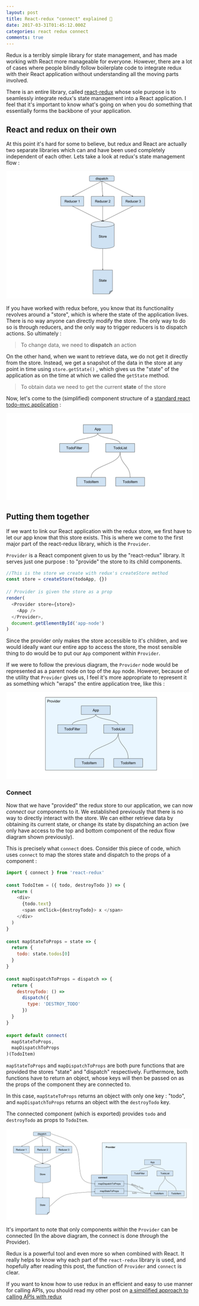 ```yaml
---
layout: post
title: React-redux "connect" explained 🔗
date: 2017-03-31T01:45:12.000Z
categories: react redux connect
comments: true
---
```


Redux is a terribly simple library for state management, and has made working with React more manageable for everyone. However, there are a lot of cases where people blindly follow boilerplate code to integrate redux with their React application without understanding all the moving parts involved.

There is an entire library, called [react-redux](https://github.com/reactjs/react-redux) whose sole purpose is to seamlessly integrate redux's state management into a React application. I feel that it's important to know what's going on when you do something that essentially forms the backbone of your application.

<!-- more -->

## React and redux on their own

At this point it's hard for some to believe, but redux and React are actually two separate libraries which can and have been used completely independent of each other. Lets take a look at redux's state management flow :

![redux flow diagram](../../images/react-redux-explanation/redux-flow.svg)

If you have worked with redux before, you know that its functionality revolves around a "store", which is where the state of the application lives. There is no way anyone can directly modify the store. The only way to do so is through reducers, and the only way to trigger reducers is to dispatch actions. So ultimately :

> To change data, we need to **dispatch** an action

On the other hand, when we want to retrieve data, we do not get it directly from the store. Instead, we get a snapshot of the data in the store at any point in time using `store.getState()` , which gives us the "state" of the application as on the time at which we called the `getState` method.

> To obtain data we need to get the current **state** of the store

Now, let's come to the (simplified) component structure of a [standard react todo-mvc application](http://todomvc.com/examples/react/#/) :

![react flow diagram](../../images/react-redux-explanation/react-flow.svg)

## Putting them together

If we want to link our React application with the redux store, we first have to let our app know that this store exists. This is where we come to the first major part of the react-redux library, which is the `Provider`.

`Provider` is a React component given to us by the "react-redux" library. It serves just one purpose : to "provide" the store to its child components.

```js
//This is the store we create with redux's createStore method
const store = createStore(todoApp, {})

// Provider is given the store as a prop
render(
  <Provider store={store}>
    <App />
  </Provider>,
  document.getElementById('app-node')
)
```

Since the provider only makes the store accessible to it's children, and we would ideally want our entire app to access the store, the most sensible thing to do would be to put our `App` component within `Provider`.

If we were to follow the previous diagram, the `Provider` node would be represented as a parent node on top of the `App` node. However, because of the utility that `Provider` gives us, I feel it's more appropriate to represent it as something which "wraps" the entire application tree, like this :

![react flow diagram with provider](../../images/react-redux-explanation/react-flow-provider.svg)

### Connect

Now that we have "provided" the redux store to our application, we can now _connect_ our components to it.
We established previously that there is no way to directly interact with the store. We can either retrieve data by obtaining its current state, or change its state by dispatching an action (we only have access to the top and bottom component of the redux flow diagram shown previously).

This is precisely what `connect` does. Consider this piece of code, which uses `connect` to map the stores state and dispatch to the props of a component :

```js
import { connect } from 'react-redux'

const TodoItem = ({ todo, destroyTodo }) => {
  return (
    <div>
      {todo.text}
      <span onClick={destroyTodo}> x </span>
    </div>
  )
}

const mapStateToProps = state => {
  return {
    todo: state.todos[0]
  }
}

const mapDispatchToProps = dispatch => {
  return {
    destroyTodo: () =>
      dispatch({
        type: 'DESTROY_TODO'
      })
  }
}

export default connect(
  mapStateToProps,
  mapDispatchToProps
)(TodoItem)
```

`mapStateToProps` and `mapDispatchToProps` are both pure functions that are provided the stores "state" and "dispatch" respectively. Furthermore, both functions have to return an object, whose keys will then be passed on as the props of the component they are connected to.

In this case, `mapStateToProps` returns an object with only one key : "todo", and `mapDispatchToProps` returns an object with the `destroyTodo` key.

The connected component (which is exported) provides `todo` and `destroyTodo` as props to `TodoItem`.

![final connect flow](../../images/react-redux-explanation/final-connect-flow.svg)

It's important to note that only components _within_ the `Provider` can be connected (In the above diagram, the connect is done _through_ the Provider).

Redux is a powerful tool and even more so when combined with React. It really helps to know why each part of the `react-redux` library is used, and hopefully after reading this post, the function of `Provider` and `connect` is clear.

If you want to know how to use redux in an efficient and easy to use manner for calling APIs, you should read my other post on [a simplified approach to calling APIs with redux](/blog/2016/06/05/redux-apis/)
